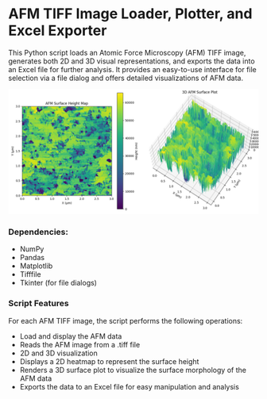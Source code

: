 # AFM TIFF Image Loader, Plotter, and Excel Exporter

This Python script loads an Atomic Force Microscopy (AFM) TIFF image, generates both 2D and 3D visual representations, and exports the data into an Excel file for further analysis. It provides an easy-to-use interface for file selection via a file dialog and offers detailed visualizations of AFM data.

![Example Output](Heatmap-3d-output.png)

### Dependencies:

* NumPy
* Pandas
* Matplotlib
* Tifffile
* Tkinter (for file dialogs)

### Script Features
For each AFM TIFF image, the script performs the following operations:

* Load and display the AFM data
* Reads the AFM image from a .tiff file
* 2D and 3D visualization
* Displays a 2D heatmap to represent the surface height
* Renders a 3D surface plot to visualize the surface morphology of the AFM data
* Exports the data to an Excel file for easy manipulation and analysis
